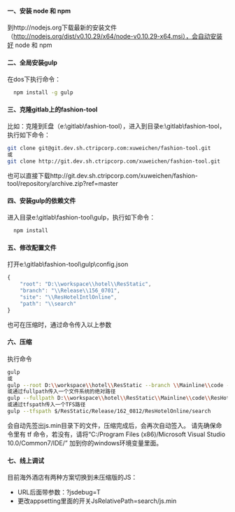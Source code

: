 #### 一、安装 node 和 npm
到http://nodejs.org下载最新的安装文件（http://nodejs.org/dist/v0.10.29/x64/node-v0.10.29-x64.msi），会自动安装好 node 和 npm

#### 二、全局安装gulp
在dos下执行命令：

```bash
  npm install -g gulp
```


#### 三、克隆gitlab上的fashion-tool
比如：克隆到E盘（e:\gitlab\fashion-tool），进入到目录e:\gitlab\fashion-tool，执行如下命令：
```bash
git clone git@git.dev.sh.ctripcorp.com:xuweichen/fashion-tool.git
或
git clone http://git.dev.sh.ctripcorp.com/xuweichen/fashion-tool.git
```
也可以直接下载http://git.dev.sh.ctripcorp.com/xuweichen/fashion-tool/repository/archive.zip?ref=master

#### 四、安装gulp的依赖文件
进入目录e:\gitlab\fashion-tool\gulp，执行如下命令：
```bash
  npm install
```

#### 五、修改配置文件
打开e:\gitlab\fashion-tool\gulp\config.json
```javascript
{
    "root": "D:\\workspace\\hotel\\ResStatic",
    "branch": "\\Release\\156_0701",
    "site": "\\ResHotelIntlOnline",
    "path": "\\search"
}
```
也可在压缩时，通过命令传入以上参数

#### 六、压缩
执行命令
```bash
gulp
或
gulp --root D:\\workspace\\hotel\\ResStatic --branch \\Mainline\\code --site \\ResHotelIntlOnline --path \\search
或通过fullpath传入一个文件系统的绝对路径
gulp --fullpath D:\\workspace\\hotel\\ResStatic\\Mainline\\code\\ResHotelIntlOnline\\search
或通过tfspath传入一个TFS路径
gulp --tfspath $/ResStatic/Release/162_0812/ResHotelOnline/search
```
会自动先签出js.min目录下的文件，压缩完成后，会再次自动签入。
请先确保命令里有 tf 命令，若没有，请将“C:/Program Files (x86)/Microsoft Visual Studio 10.0/Common7/IDE/” 加到你的windows环境变量里面。

#### 七、线上调试
目前海外酒店有两种方案切换到未压缩版的JS：
 * URL后面带参数：?jsdebug=T
 * 更改appsetting里面的开关JsRelativePath=search/js.min
